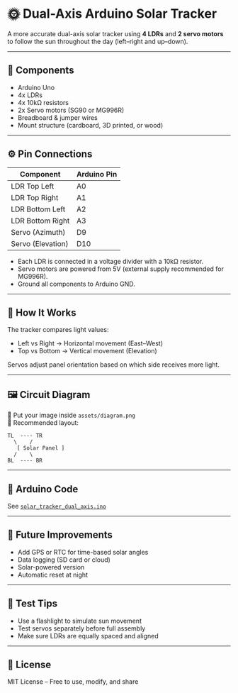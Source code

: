 # 🌞 Dual-Axis Arduino Solar Tracker

A more accurate dual-axis solar tracker using **4 LDRs** and **2 servo motors** to follow the sun throughout the day (left–right and up–down).

---

## 🧰 Components

- Arduino Uno
- 4x LDRs
- 4x 10kΩ resistors
- 2x Servo motors (SG90 or MG996R)
- Breadboard & jumper wires
- Mount structure (cardboard, 3D printed, or wood)

---

## ⚙️ Pin Connections

| Component       | Arduino Pin |
|----------------|-------------|
| LDR Top Left   | A0          |
| LDR Top Right  | A1          |
| LDR Bottom Left| A2          |
| LDR Bottom Right| A3         |
| Servo (Azimuth)| D9          |
| Servo (Elevation)| D10       |

- Each LDR is connected in a voltage divider with a 10kΩ resistor.
- Servo motors are powered from 5V (external supply recommended for MG996R).
- Ground all components to Arduino GND.

---

## 📐 How It Works

The tracker compares light values:
- Left vs Right → Horizontal movement (East–West)
- Top vs Bottom → Vertical movement (Elevation)

Servos adjust panel orientation based on which side receives more light.

---

## 🖼️ Circuit Diagram

📂 Put your image inside `assets/diagram.png`  
📌 Recommended layout:

```
TL  ---- TR
  \    /
   [ Solar Panel ]
  /    \
BL  ---- BR
```

---

## 📜 Arduino Code

See [`solar_tracker_dual_axis.ino`](./solar_tracker_dual_axis.ino)

---

## 🚀 Future Improvements

- Add GPS or RTC for time-based solar angles
- Data logging (SD card or cloud)
- Solar-powered version
- Automatic reset at night

---

## 🧪 Test Tips

- Use a flashlight to simulate sun movement
- Test servos separately before full assembly
- Make sure LDRs are equally spaced and aligned

---

## 📄 License

MIT License – Free to use, modify, and share
